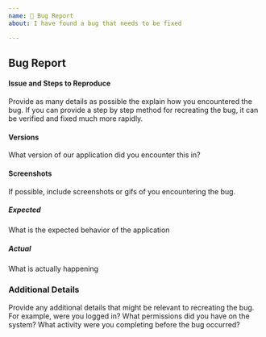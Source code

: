 ```yaml
---
name: 🐛 Bug Report
about: I have found a bug that needs to be fixed

---
```


## Bug Report

#### Issue and Steps to Reproduce
Provide as many details as possible the explain how you encountered the bug.
If you can provide a step by step method for recreating the bug, it can be
verified and fixed much more rapidly.

#### Versions
What version of our application did you encounter this in?

#### Screenshots
If possible, include screenshots or gifs of you encountering the bug.

##### Expected
What is the expected behavior of the application

##### Actual
What is actually happening

### Additional Details
Provide any additional details that might be relevant to recreating
the bug. For example, were you logged in? What permissions did you 
have on the system? What activity were you completing before the bug 
occurred?
